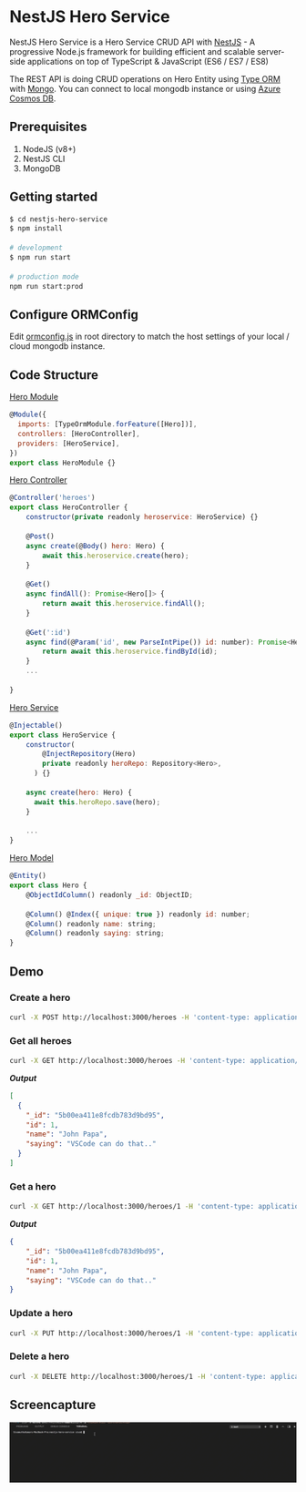 # NestJS Hero Service

NestJS Hero Service is a Hero Service CRUD API with [NestJS](https://nestjs.com) - A progressive Node.js framework for building efficient and scalable server-side applications on top of TypeScript & JavaScript (ES6 / ES7 / ES8)

The REST API is doing CRUD operations on Hero Entity using [Type ORM](http://typeorm.io/#/) with [Mongo](https://www.mongodb.com). You can connect to local mongodb instance or using [Azure Cosmos DB](https://azure.microsoft.com/en-us/services/cosmos-db/).

## Prerequisites

1. NodeJS (v8+)
2. NestJS CLI
3. MongoDB

## Getting started

```bash
$ cd nestjs-hero-service
$ npm install

# development
$ npm run start

# production mode
npm run start:prod
```

## Configure ORMConfig

Edit [ormconfig.js](./ormconfig.js) in root directory to match the host settings of your local / cloud mongodb instance.

## Code Structure

[Hero Module](./src/heroes/hero.module.ts)

```js
@Module({
  imports: [TypeOrmModule.forFeature([Hero])],
  controllers: [HeroController],
  providers: [HeroService],
})
export class HeroModule {}
```

[Hero Controller](./src/heroes/hero.controller.ts)

```js
@Controller('heroes')
export class HeroController {
    constructor(private readonly heroservice: HeroService) {}

    @Post()
    async create(@Body() hero: Hero) {
        await this.heroservice.create(hero);
    }

    @Get()
    async findAll(): Promise<Hero[]> {
        return await this.heroservice.findAll();
    }

    @Get(':id')
    async find(@Param('id', new ParseIntPipe()) id: number): Promise<Hero> {
        return await this.heroservice.findById(id);
    }
    ...

}
```

[Hero Service](./src/heroes/hero.service.ts)

```js
@Injectable()
export class HeroService {
    constructor(
        @InjectRepository(Hero)
        private readonly heroRepo: Repository<Hero>,
      ) {}

    async create(hero: Hero) {
      await this.heroRepo.save(hero);
    }

    ...
}

```

[Hero Model](./src/heroes/hero.model.ts)

```js
@Entity()
export class Hero {
    @ObjectIdColumn() readonly _id: ObjectID;

    @Column() @Index({ unique: true }) readonly id: number;
    @Column() readonly name: string;
    @Column() readonly saying: string;
}
```

## Demo

### Create a hero
```bash
curl -X POST http://localhost:3000/heroes -H 'content-type: application/json' -d '{ "id": 1,"name": "John Papa","saying": "VSCode can do that.." }'
```

### Get all heroes
```bash
curl -X GET http://localhost:3000/heroes -H 'content-type: application/json' | jq
```
***Output***
```json
[
  {
    "_id": "5b00ea411e8fcdb783d9bd95",
    "id": 1,
    "name": "John Papa",
    "saying": "VSCode can do that.."
  }
]
```

### Get a hero
```bash
curl -X GET http://localhost:3000/heroes/1 -H 'content-type: application/json' | jq
```
***Output***
```json
{
    "_id": "5b00ea411e8fcdb783d9bd95",
    "id": 1,
    "name": "John Papa",
    "saying": "VSCode can do that.."
}
```


### Update a hero
```bash
curl -X PUT http://localhost:3000/heroes/1 -H 'content-type: application/json' -d '{ "name": "John Papa","saying": "VSCode (@code) can do that..." }'
```

### Delete a hero
```bash
curl -X DELETE http://localhost:3000/heroes/1 -H 'content-type: application/json'
```

## Screencapture

![](./demo.gif)

